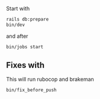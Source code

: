 Start with

```bash
rails db:prepare
bin/dev
```

and after

```bash
bin/jobs start
```

## Fixes with

This will run rubocop and brakeman

```bash
bin/fix_before_push
```
